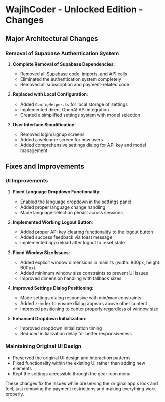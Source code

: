 # WajihCoder - Unlocked Edition - Changes

## Major Architectural Changes

### Removal of Supabase Authentication System
1. **Complete Removal of Supabase Dependencies**:
   - Removed all Supabase code, imports, and API calls
   - Eliminated the authentication system completely
   - Removed all subscription and payment-related code

2. **Replaced with Local Configuration**:
   - Added `ConfigHelper.ts` for local storage of settings
   - Implemented direct OpenAI API integration
   - Created a simplified settings system with model selection

3. **User Interface Simplification**:
   - Removed login/signup screens
   - Added a welcome screen for new users
   - Added comprehensive settings dialog for API key and model management

## Fixes and Improvements

### UI Improvements
1. **Fixed Language Dropdown Functionality**:
   - Enabled the language dropdown in the settings panel
   - Added proper language change handling
   - Made language selection persist across sessions

2. **Implemented Working Logout Button**:
   - Added proper API key clearing functionality to the logout button
   - Added success feedback via toast message
   - Implemented app reload after logout to reset state

3. **Fixed Window Size Issues**:
   - Added explicit window dimensions in main.ts (width: 800px, height: 600px)
   - Added minimum window size constraints to prevent UI issues
   - Improved dimension handling with fallback sizes

4. **Improved Settings Dialog Positioning**:
   - Made settings dialog responsive with min/max constraints
   - Added z-index to ensure dialog appears above other content
   - Improved positioning to center properly regardless of window size

5. **Enhanced Dropdown Initialization**:
   - Improved dropdown initialization timing
   - Reduced initialization delay for better responsiveness

### Maintaining Original UI Design
- Preserved the original UI design and interaction patterns
- Fixed functionality within the existing UI rather than adding new elements
- Kept the settings accessible through the gear icon menu

These changes fix the issues while preserving the original app's look and feel, just removing the payment restrictions and making everything work properly.

